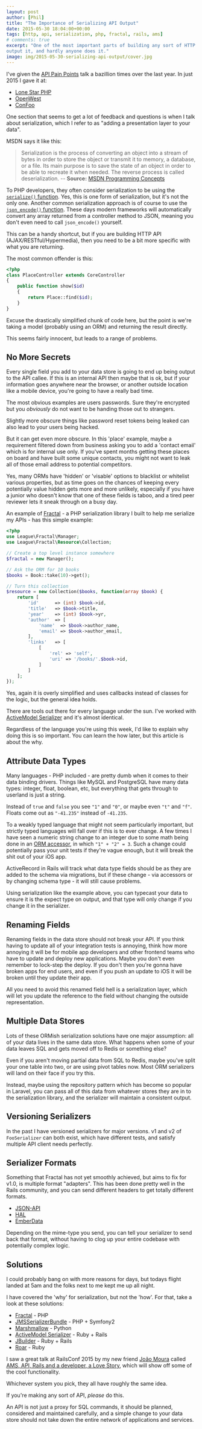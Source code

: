 ```yaml
---
layout: post
author: [Phil]
title: "The Importance of Serializing API Output"
date: 2015-05-30 18:04:00+00:00
tags: [http, api, serialization, php, fractal, rails, ams]
# comments: true
excerpt: "One of the most important parts of building any sort of HTTP API is to serialize data before you
output it, and hardly anyone does it."
image: img/2015-05-30-serializing-api-output/cover.jpg
---
```


I've given the [API Pain Points](https://www.youtube.com/watch?v=3W7bQj6OdLU) talk a bazillion times over the last year. In just 2015 I gave it at:

- [Lone Star PHP](https://joind.in/talk/view/13552)
- [OpenWest](https://joind.in/talk/view/13899)
- [ConFoo](https://joind.in/talk/view/13621)

One section that seems to get a lot of feedback and questions is when I talk about serialization, which I refer to as "adding a presentation layer to your data".

MSDN says it like this:

> Serialization is the process of converting an object into a stream of bytes in order to store the object or transmit it to memory, a database, or a file. Its main purpose is to save the state of an object in order to be able to recreate it when needed. The reverse process is called deserialization. -- **Source:**  [MSDN Programming Concepts](https://msdn.microsoft.com/en-us/library/ms233843.aspx)

To PHP developers, they often consider serialization to be using the [`serialize()` function](http://php.net/serialize). Yes, this is one form of serialization, but it's not the only one. Another common serialization approach is of course to use the [`json_encode()` function](http://php.net/json_encode). These days modern frameworks will automatically convert any array returned from a controller method to JSON, meaning you don't even need to call `json_encode()` yourself.

This can be a handy shortcut, but if you are building HTTP API (AJAX/RESTful/Hypermedia), then you need to be a bit more specific with what you are returning.

The most common offender is this:

~~~php
<?php
class PlaceController extends CoreController
{
    public function show($id)
    {
        return Place::find($id);
    }
}
~~~

Excuse the drastically simplified chunk of code here, but the point is we're taking a model (probably using an ORM) and returning the result directly.

This seems fairly innocent, but leads to a range of problems.

## No More Secrets

Every single field you add to your data store is going to end up being output to the API callee. If this is an internal API then maybe that is ok, but if your information goes anywhere near the browser, or another outside location like a mobile device, you're going to have a really bad time.

The most obvious examples are users passwords. Sure they're encrypted but you _obviously_ do not want to be handing those out to strangers.

Slightly more obscure things like password reset tokens being leaked can also lead to your users being hacked.

But it can get even more obscure. In this 'place' example, maybe a requirement filtered down from business asking you to add a 'contact email' which is for internal use only. If you've spent months getting these places on board and have built some unique contacts, you might not want to leak all of those email address to potential competitors.

Yes, many ORMs have 'hidden' or 'visable' options to blacklist or whitelist various properties, but as time goes on the chances of keeping every potentially value hidden gets more and more unlikely, especially if you have a junior who doesn't know that one of these fields is taboo, and a tired peer reviewer lets it sneak through on a busy day.

An example of [Fractal] - a PHP serialization library I built to help me serialize my APIs - has this simple example:

~~~php
<?php
use League\Fractal\Manager;
use League\Fractal\Resource\Collection;

// Create a top level instance somewhere
$fractal = new Manager();

// Ask the ORM for 10 books
$books = Book::take(10)->get();

// Turn this collection
$resource = new Collection($books, function(array $book) {
    return [
        'id'      => (int) $book->id,
        'title'   => $book->title,
        'year'    => (int) $book->yr,
        'author'  => [
        	'name'  => $book->author_name,
        	'email' => $book->author_email,
        ],
        'links'   => [
            [
                'rel' => 'self',
                'uri' => '/books/'.$book->id,
            ]
        ]
    ];
});
~~~

Yes, again it is overly simplified and uses callbacks instead of classes for the logic, but the general idea holds.

There are tools out there for every language under the sun. I've worked with [ActiveModel Serializer] and it's almost identical.

Regardless of the language you're using this week, I'd like to explain why doing this is so important. You can learn the how later, but this article is about the why.

## Attribute Data Types

Many languages - PHP included - are pretty dumb when it comes to their data binding drivers. Things like MySQL and PostgreSQL have many data types: integer, float, boolean, etc, but everything that gets through to userland is just a string.

Instead of `true` and `false` you see `"1"` and `"0"`, or maybe even `"t"` and `"f"`. Floats come out as `"-41.235"` instead of `-41.235`.

To a weakly typed language that might not seem particularly important, but strictly typed languages will fall over if this is to ever change. A few times I have seen a numeric string change to an integer due to some math being done in an [ORM accessor](http://laravel.com/docs/4.2/eloquent#accessors-and-mutators), in which `"1" + "2" = 3`. Such a change could potentially pass your unit tests if they're vague enough, but it will break the shit out of your iOS app.

ActiveRecord in Rails will track what data type fields should be as they are added to the schema via migrations, but if these change - via accessors or by changing schema type - it will still cause problems.

Using serialization like the example above, you can typecast your data to ensure it is the expect type on output, and that type will only change if you change it in the serializer.

## Renaming Fields

Renaming fields in the data store should not break your API. If you think having to update all of your integration tests is annoying, think how more annoying it will be for mobile app developers and other frontend teams who have to update and deploy new applications. Maybe you don't even remember to lock-step the deploy. If you don't then you're gonna have broken apps for end users, and even if you push an update to iOS it will be broken until they update their app.

All you need to avoid this renamed field hell is a serialization layer, which will let you update the reference to the field without changing the outside representation.

## Multiple Data Stores

Lots of these ORMish serialization solutions have one major assumption: all of your data lives in the same data store. What happens when some of your data leaves SQL and gets moved off to Redis or something else?

Even if you aren't moving partial data from SQL to Redis, maybe you've split your one table into two, or are using pivot tables now. Most ORM serializers will land on their face if you try this.

Instead, maybe using the repository pattern which has become so popular in Laravel, you can pass all of this data from whatever stores they are in to the serialization library, and the serializer will maintain a consistent output.

## Versioning Serializers

In the past I have versioned serializers for major versions. v1 and v2 of `FooSerializer` can both exist, which have different tests, and satisfy multiple API client needs perfectly.

## Serializer Formats

Something that Fractal has not yet smoothly achieved, but aims to fix for v1.0, is multiple format "adapters". This has been done pretty well in the Rails community, and you can send different headers to get totally different formats.

- [JSON-API](http://jsonapi.org/)
- [HAL](http://stateless.co/hal_specification.html)
- [EmberData](http://emberjs.com/api/data/classes/DS.RESTAdapter.html)

Depending on the mime-type you send, you can tell your serializer to send back that format, without having to clog up your entire codebase with potentially complex logic.

## Solutions

I could probably bang on with more reasons for days, but todays flight landed at 5am and the folks next to me kept me up all night.

I have covered the 'why' for serialization, but not the 'how'. For that, take a look at these solutions:

* [Fractal] - PHP
* [JMSSerializerBundle] - PHP + Symfony2
* [Marshmallow] - Python
* [ActiveModel Serializer] - Ruby + Rails
* [JBuilder] - Ruby + Rails
* [Roar] - Ruby

I saw a great talk at RailsConf 2015 by my new friend [João Moura](https://twitter.com/joaomdmoura) called [AMS, API, Rails and a developer, a Love Story](https://www.youtube.com/watch?v=PqgQNgWdUB8), which will show off some of the cool functionality.

Whichever system you pick, they all have roughly the same idea.

If you're making any sort of API, _please_ do this.

An API is not just a proxy for SQL commands, it should be planned, considered and maintained carefully, and a simple change to your data store should not take down the entire network of applications and services.

[Fractal]: http://fractal.thephpleague.com/
[JMSSerializerBundle]: http://jmsyst.com/bundles/JMSSerializerBundle
[Marshmallow]: http://marshmallow.readthedocs.org/
[ActiveModel Serializer]: https://github.com/rails-api/active_model_serializers
[Roar]: https://github.com/apotonick/roar
[JBuilder]: https://github.com/rails/jbuilder
